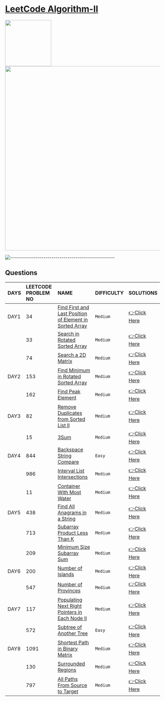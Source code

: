 # [LeetCode Algorithm-II](https://leetcode.com/study-plan/algorithm/?progress=fss6tkg)
<p float="left">
  <img src="https://assets.leetcode.com/study_plan/algorithm/cover.png" width="150" />
  <img src="https://upload.wikimedia.org/wikipedia/commons/0/0a/LeetCode_Logo_black_with_text.svg" width="600" /> 
</p>

![-----------------------------------------------------](https://raw.githubusercontent.com/andreasbm/readme/master/assets/lines/rainbow.png)

## Questions

| DAYS  | LEETCODE PROBLEM NO |  NAME                         |  DIFFICULTY  |   SOLUTIONS                                                    |
| :-----| :------------------ | :---------------------------- | :----------- |  :------------------------------------------------------------ |
| DAY1 | 34 | [Find First and Last Position of Element in Sorted Array](https://leetcode.com/problems/find-first-and-last-position-of-element-in-sorted-array/) | `Medium` | [👉Click Here](https://github.com/dhrupad17/Algorithm2_Leetcode/blob/main/DAY1P1.md) |
|  | 33 | [Search in Rotated Sorted Array](https://leetcode.com/problems/search-in-rotated-sorted-array/) | `Medium` | [👉Click Here](https://github.com/dhrupad17/Algorithm2_Leetcode/blob/main/DAY1P2.md) |
|  | 74 | [Search a 2D Matrix](https://leetcode.com/problems/search-a-2d-matrix/) | `Medium` | [👉Click Here](https://github.com/dhrupad17/Algorithm2_Leetcode/blob/main/DAY1P3.md) |
| DAY2 | 153 | [Find Minimum in Rotated Sorted Array](https://leetcode.com/problems/find-minimum-in-rotated-sorted-array/) | `Medium` | [👉Click Here](https://github.com/dhrupad17/Algorithm2_Leetcode/blob/main/DAY2P1.md) |
|  | 162 | [Find Peak Element](https://leetcode.com/problems/find-peak-element/) | `Medium` | [👉Click Here](https://github.com/dhrupad17/Algorithm2_Leetcode/blob/main/DAY2P2.md) |
| DAY3 | 82 | [Remove Duplicates from Sorted List II](https://leetcode.com/problems/remove-duplicates-from-sorted-list-ii/) | `Medium` | [👉Click Here](https://github.com/dhrupad17/Algorithm2_Leetcode/blob/main/DAY3P1.md) |
|  | 15 | [3Sum](https://leetcode.com/problems/3sum/) | `Medium` | [👉Click Here](https://github.com/dhrupad17/Algorithm2_Leetcode/blob/main/DAY3P2.md) |
| DAY4 | 844 | [Backspace String Compare](https://leetcode.com/problems/backspace-string-compare/) | `Easy` | [👉Click Here](https://github.com/dhrupad17/Algorithm2_Leetcode/blob/main/DAY4P1.md) |
|  | 986 | [Interval List Intersections](https://leetcode.com/problems/interval-list-intersections/) | `Medium` | [👉Click Here](https://github.com/dhrupad17/Algorithm2_Leetcode/blob/main/DAY4P2.md) |
|  | 11 | [Container With Most Water](https://leetcode.com/problems/container-with-most-water/) | `Medium` | [👉Click Here](https://github.com/dhrupad17/Algorithm2_Leetcode/blob/main/DAY4P3.md) |
| DAY5 | 438 | [Find All Anagrams in a String](https://leetcode.com/problems/find-all-anagrams-in-a-string/) | `Medium` | [👉Click Here](https://github.com/dhrupad17/Algorithm2_Leetcode/blob/main/DAY5P1.md) |
|  | 713 | [Subarray Product Less Than K](https://leetcode.com/problems/subarray-product-less-than-k/) | `Medium` | [👉Click Here](https://github.com/dhrupad17/Algorithm2_Leetcode/blob/main/DAY5P2.md) |
|  | 209 | [Minimum Size Subarray Sum](https://leetcode.com/problems/minimum-size-subarray-sum/) | `Medium` | [👉Click Here](https://github.com/dhrupad17/Algorithm2_Leetcode/blob/main/DAY5P3.md) |
| DAY6 | 200 | [Number of Islands](https://leetcode.com/problems/number-of-islands/) | `Medium` | [👉Click Here](https://github.com/dhrupad17/Algorithm2_Leetcode/blob/main/DAY6P1.md) |
|  | 547 | [Number of Provinces](https://leetcode.com/problems/number-of-provinces/) | `Medium` | [👉Click Here](https://github.com/dhrupad17/Algorithm2_Leetcode/blob/main/DAY6P2.md) |  
| DAY7 | 117 | [Populating Next Right Pointers in Each Node II](https://leetcode.com/problems/populating-next-right-pointers-in-each-node-ii/) | `Medium` | [👉Click Here](https://github.com/dhrupad17/Algorithm2_Leetcode/blob/main/DAY7P1.md) |
|  | 572 | [Subtree of Another Tree](https://leetcode.com/problems/subtree-of-another-tree/) | `Easy` | [👉Click Here](https://github.com/dhrupad17/Algorithm2_Leetcode/blob/main/DAY7P2.md) |
| DAY8 | 1091 | [Shortest Path in Binary Matrix](https://leetcode.com/problems/shortest-path-in-binary-matrix/) | `Medium` | [👉Click Here](https://github.com/dhrupad17/Algorithm2_Leetcode/blob/main/DAY8P1.md) |
|  | 130 | [Surrounded Regions](https://leetcode.com/problems/surrounded-regions/) | `Medium` | [👉Click Here](https://github.com/dhrupad17/Algorithm2_Leetcode/blob/main/DAY8P2.md) |
|  | 797 | [All Paths From Source to Target](https://leetcode.com/problems/all-paths-from-source-to-target/) | `Medium` | [👉Click Here](https://github.com/dhrupad17/Algorithm2_Leetcode/blob/main/DAY8P3.md) |
